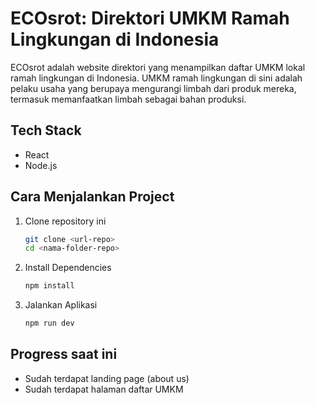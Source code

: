 # ECOsrot: Direktori UMKM Ramah Lingkungan di Indonesia

ECOsrot adalah website direktori yang menampilkan daftar UMKM lokal ramah lingkungan di Indonesia. UMKM ramah lingkungan di sini adalah pelaku usaha yang berupaya mengurangi limbah dari produk mereka, termasuk memanfaatkan limbah sebagai bahan produksi.

## Tech Stack
- React  
- Node.js  

## Cara Menjalankan Project
1. Clone repository ini  
   ```bash
   git clone <url-repo>
   cd <nama-folder-repo>
2. Install Dependencies
    ```bash
    npm install
3. Jalankan Aplikasi
    ```bash
    npm run dev

## Progress saat ini
- Sudah terdapat landing page (about us)
- Sudah terdapat halaman daftar UMKM


